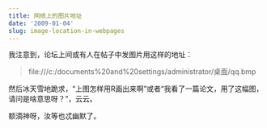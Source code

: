 ```yaml
---
title: 网络上的图片地址
date: '2009-01-04'
slug: image-location-in-webpages
---
```


我注意到，论坛上间或有人在帖子中发图片用这样的地址：


> file:///c:/documents%20and%20settings/administrator/桌面/qq.bmp


然后冰天雪地跪求，“上图怎样用R画出来啊”或者“我看了一篇论文，用了这幅图，请问是啥意思呀？”，云云。

额滴神呀，汝等也忒幽默了。
